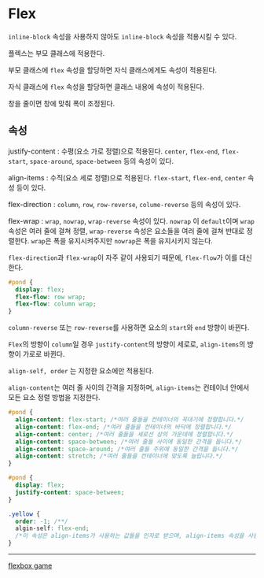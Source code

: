 # Flex

`inline-block` 속성을 사용하지 않아도 `inline-block` 속성을 적용시킬 수 있다.

플렉스는 부모 클래스에 적용한다.

부모 클래스에 `flex` 속성을 할당하면 자식 클래스에게도 속성이 적용된다.

자식 클래스에 `flex` 속성을 할당하면 클래스 내용에 속성이 적용된다.

창을 줄이면 창에 맞춰 폭이 조정된다.

## 속성

justify-content : 수평(요소 가로 정렬)으로 적용된다. `center`, `flex-end`, `flex-start`, `space-around`, `space-between` 등의 속성이 있다.

align-items : 수직(요소 세로 정렬)으로 적용된다. `flex-start`, `flex-end`, `center` 속성 등이 있다.

flex-direction : `column`, `row`, `row-reverse`, `colume-reverse` 등의 속성이 있다.

flex-wrap : `wrap`, `nowrap`, `wrap-reverse` 속성이 있다. `nowrap` 이 `default`이며 `wrap` 속성은 여러 줄에 걸쳐 정렬, `wrap-reverse` 속성은 요소들을 여러 줄에 걸쳐 반대로 정렬한다. `wrap`은 폭을 유지시켜주지만 `nowrap`은 폭을 유지시키지 않는다.

`flex-direction`과 `flex-wrap`이 자주 같이 사용되기 때문에, `flex-flow`가 이를 대신한다.

```css
#pond {
  display: flex;
  flex-flow: row wrap;
  flex-flow: column wrap;
}
```

`column-reverse` 또는 `row-reverse`를 사용하면 요소의 `start`와 `end` 방향이 바뀐다.

`Flex`의 방향이 `column`일 경우 `justify-content`의 방향이 세로로, `align-items`의 뱡향이 가로로 바뀐다.

`align-self, order` 는 지정한 요소에만 적용된다.

`align-content`는 여러 줄 사이의 간격을 지정하며, `align-items`는 컨테이너 안에서 모든 요소 정렬 방법을 지정한다.

```css
#pond {
  align-content: flex-start; /*여러 줄들을 컨테이너의 꼭대기에 정렬합니다.*/
  align-content: flex-end; /*여러 줄들을 컨테이너의 바닥에 정렬합니다.*/
  align-content: center; /*여러 줄들을 세로선 상의 가운데에 정렬합니다.*/
  align-content: space-between; /*여러 줄들 사이에 동일한 간격을 둡니다.*/
  align-content: space-around; /*여러 줄들 주위에 동일한 간격을 둡니다.*/
  align-content: stretch; /*여러 줄들을 컨테이너에 맞도록 늘립니다.*/
}
```

```css
#pond {
  display: flex;
  justify-content: space-between;
}

.yellow {
  order: -1; /**/
  algin-self: flex-end;
  /*이 속성은 align-items가 사용하는 값들을 인자로 받으며, align-items 속성을 사용한다 그리고 그 값들은 지정한 요소에만 적용된다. */
}
```

---

<a href="http://flexboxfroggy.com/#ko">flexbox game</a>
